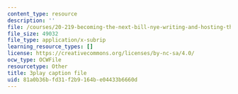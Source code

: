 ```yaml
---
content_type: resource
description: ''
file: /courses/20-219-becoming-the-next-bill-nye-writing-and-hosting-the-educational-show-january-iap-2015/81a0b36bfd31f2b9164be04433b6660d_iR6FUYCNi5A.srt
file_size: 49032
file_type: application/x-subrip
learning_resource_types: []
license: https://creativecommons.org/licenses/by-nc-sa/4.0/
ocw_type: OCWFile
resourcetype: Other
title: 3play caption file
uid: 81a0b36b-fd31-f2b9-164b-e04433b6660d
---
```

